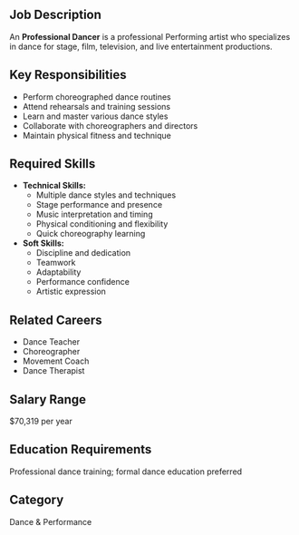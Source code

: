 ## Job Description
An **Professional Dancer** is a professional Performing artist who specializes in dance for stage, film, television, and live entertainment productions.

## Key Responsibilities
- Perform choreographed dance routines
- Attend rehearsals and training sessions
- Learn and master various dance styles
- Collaborate with choreographers and directors
- Maintain physical fitness and technique

## Required Skills
- **Technical Skills:**
  - Multiple dance styles and techniques
  - Stage performance and presence
  - Music interpretation and timing
  - Physical conditioning and flexibility
  - Quick choreography learning
- **Soft Skills:**
  - Discipline and dedication
  - Teamwork
  - Adaptability
  - Performance confidence
  - Artistic expression

## Related Careers
- Dance Teacher
- Choreographer
- Movement Coach
- Dance Therapist

## Salary Range
$70,319 per year

## Education Requirements
Professional dance training; formal dance education preferred

## Category
Dance & Performance
